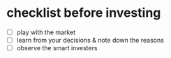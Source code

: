 # checklist before investing

- [ ] play with the market
- [ ] learn from your decisions & note down the reasons
- [ ] observe the smart investers
